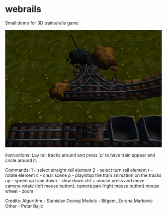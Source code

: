 # webrails
Small demo for 3D trains/rails game

![alt tag](screenshot.png)

Instructions:
Lay rail tracks around and press 'p' to have train appear and circle around it.

Commands:
1 - select straight rail element
2 - select turn rail element
r - rotate element
c - clear scene
p - play/stop the train animation on the tracks
up - speed up train
down - slow down
ctrl + mouse press and move - camera rotate (left mouse button), camera pan (right mouse button)
mouse wheel - zoom


Credits:
Algorithm - Stanislav Ocovaj
Models - Bitgem, Zorana Markovic
Other - Petar Bajic 
